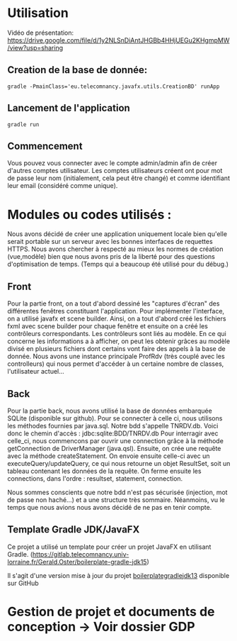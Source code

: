 
# Utilisation 

Vidéo de présentation: https://drive.google.com/file/d/1y2NLSnDiAntJHGBb4HHjUEGu2KHgmpMW/view?usp=sharing

## Creation de la base de donnée:

```
gradle -PmainClass='eu.telecomnancy.javafx.utils.CreationBD' runApp
```
## Lancement de l'application

```
gradle run 
```

## Commencement

Vous pouvez vous connecter avec le compte admin/admin afin de créer d'autres comptes utilisateur. Les comptes utilisateurs créent ont pour mot de passe leur nom (initialement, cela peut être changé) et comme identifiant leur email (considéré comme unique).

# Modules ou codes utilisés :

Nous avons décidé de créer une application uniquement locale bien qu'elle serait portable sur un serveur avec les bonnes interfaces de requettes HTTPS. Nous avons chercher à respecté au mieux les normes de création (vue,modèle) bien que nous avons pris de la liberté pour des questions d'optimisation de temps. (Temps qui a beaucoup été utilisé pour du débug.)

## Front

Pour la partie front, on a tout d'abord dessiné les "captures d'écran" des différentes fenêtres constituant l'application. Pour implémenter l'interface, on a utilisé javafx et scene builder. Ainsi, on a tout d'abord créé les fichiers fxml avec scene builder pour chaque fenêtre et ensuite on a créé les contrôleurs correspondants. Les contrôleurs sont liés au modèle. En ce qui concerne les informations a à afficher, on peut les obtenir grâces au modèle divisé en plusieurs fichiers dont certains vont faire des appels à la base de donnée. Nous avons une instance principale ProfRdv (très couplé avec les controlleurs) qui nous permet d'accéder à un certaine nombre de classes, l'utilisateur actuel...


## Back

Pour la partie back, nous avons utilisé la base de données embarquée SQLite (disponible sur github). 
Pour se connecter à celle ci, nous utilisons les méthodes fournies par java.sql.
Notre bdd s'appelle TNRDV.db. Voici donc le chemin d'accès : jdbc:sqlite:BDD/TNRDV.db
Pour interragir avec celle_ci, nous commencons par ouvrir une connection grâce à la méthode getConnection de DriverManager (java.qsl).
Ensuite, on crée une requête avec la méthode createStatement.
On envoie ensuite celle-ci avec un executeQuery/updateQuery, ce qui nous retourne un objet ResultSet, soit un tableau contenant les données de la requête.
On ferme ensuite les connections, dans l'ordre : resultset, statement, connection.

Nous sommes conscients que notre bdd n'est pas sécurisée (injection, mot de passe non haché...) et a une structure très sommaire. Néanmoins, vu le temps que nous avions nous avons décidé de ne pas en tenir compte.



## Template Gradle JDK/JavaFX

Ce projet a utilisé un template pour créer un projet JavaFX en utilisant Gradle. (https://gitlab.telecomnancy.univ-lorraine.fr/Gerald.Oster/boilerplate-gradle-jdk15)

Il s'agit d'une version mise à jour du projet  [boilerplategradlejdk13](https://github.com/Typhon0/boilerplategradlejdk13) disponible sur GitHub

# Gestion de projet et documents de conception -> Voir dossier GDP
